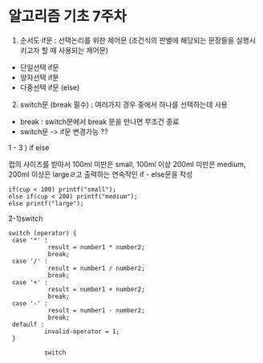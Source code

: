 # 알고리즘 기초 7주차
 
 1) 순서도 if문 : 선택논리를 위한 제어문 (조건식의 판별에 해당되는 문장들을 실행시키고자 할 때 사용되는 제어문)
  - 단일선택 if문
  - 양자선택 if문
  - 다중선택 if문 (else)

 2) switch문 (break 필수) : 여러가지 경우 중에서 하나를 선택하는데 사용
  - break : switch문에서 break 문을 만나면 무조건 종료
  - switch문 -> if문 변경가능 ??
 
  1 - 3 ) 
  if else
  
  컵의 사이즈를 받아서 100ml 미만은 small, 100ml 이상 200ml 미만은 medium, 200ml 이상은 largeㄹ고 출력하는 연속적인 if - else문을 작성
  
  ```
  if(cup < 100) printf("small");
  else if(cup < 200) printf("medium");
  else printf("large");
  ```
  
  2-1)switch
  
  ```
  switch (operator) {
   case '*' : 
             result = number1 * number2;
             break;
   case '/' : 
             result = number1 / number2;
             break;             
   case '+' : 
             result = number1 + number2;
             break;
   case '-' : 
             result = number1 - number2;
             break;      
   defaulf :
            invalid-operator = 1;
   }
            
            switch
   ```
